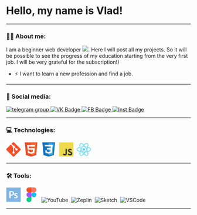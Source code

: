 
# Hello, my name is Vlad!

---

### :man_technologist: About me:

  I am a beginner web developer <img src="https://media.giphy.com/media/WUlplcMpOCEmTGBtBW/giphy.gif" width="30px">. Here I will post all my projects. So it will be possible to see the progress of my education starting from the very first job. I will be very grateful for the   subscription!)

- :zap: I want to learn a new profession and find a job.

---

### 🤝 Social media:

  <div id="badges">
    <a href="https://t.me/Shagrit" target="_blank">
      <img src="https://cdn-icons-png.flaticon.com/512/2111/2111646.png" width="40" height="40" alt="telegram group" />
    </a>
    <a href="https://vk.com/imlevkov" target="_blank">
      <img src="https://cdn-icons-png.flaticon.com/512/145/145813.png" width="40" height="40" alt="VK Badge"/>
    </a>
      <a href="https://www.facebook.com/vlad.levkov" target="_blank">
      <img src="https://cdn-icons-png.flaticon.com/512/145/145802.png" width="40" height="40" alt="FB Badge"/>
    </a>
       <a href="https://www.instagram.com/imlevkov/" target="_blank">
      <img src="https://cdn-icons-png.flaticon.com/512/4103/4103007.png" width="40" height="40" alt="Inst Badge"/>
    </a>
  </div>

---

### 💻 Technologies:

<div>
  <img src="https://github.com/devicons/devicon/blob/master/icons/git/git-original.svg" title="git" alt="git" width="40" height="40"/>&nbsp
  <img src="https://github.com/devicons/devicon/blob/master/icons/html5/html5-original.svg" title="html5" alt="html5" width="40" height="40"/>&nbsp
  <img src="https://github.com/devicons/devicon/blob/master/icons/css3/css3-original.svg" title="css" alt="css" width="40" height="40"/>&nbsp
  <img src="https://github.com/devicons/devicon/blob/master/icons/javascript/javascript-original.svg" title="javascript" alt="javascript" width="40" height="40"/>&nbsp
  <img src="https://github.com/devicons/devicon/blob/master/icons/react/react-original.svg" title="reactjs" alt="reactjs" width="40" height="40"/>&nbsp
</div>

---

### 🛠 Tools:

<div>
  <img src="https://github.com/devicons/devicon/blob/master/icons/photoshop/photoshop-plain.svg" title="photoshop" alt="photoshop" width="40" height="40"/>&nbsp;
  <img src="https://github.com/devicons/devicon/blob/master/icons/figma/figma-original.svg" title="figma" alt="figma" width="40" height="40"/>&nbsp;
  <img src="http://s1.iconbird.com/ico/2013/9/446/w512h5121380376600FlurryYouTube.png" title="YouTube" alt="YouTube" width="40" height="40"/>&nbsp;
  <img src="https://zeplin.io/static/favicon-256x256.png" title="Zeplin" alt="Zeplin" width="40" height="40"/>&nbsp;
  <img src="https://cdn.coursehunter.net/category/sketch.png" title="Sketch" alt="Sketch" width="40" height="40"/>&nbsp;
  <img src="https://images-wixmp-ed30a86b8c4ca887773594c2.wixmp.com/f/217d5ea0-623d-40b1-9b31-027b904a5f15/ddjrgww-846ce429-3b0d-4ad8-bf6d-ac52dfe48201.png?token=eyJ0eXAiOiJKV1QiLCJhbGciOiJIUzI1NiJ9.eyJzdWIiOiJ1cm46YXBwOjdlMGQxODg5ODIyNjQzNzNhNWYwZDQxNWVhMGQyNmUwIiwiaXNzIjoidXJuOmFwcDo3ZTBkMTg4OTgyMjY0MzczYTVmMGQ0MTVlYTBkMjZlMCIsIm9iaiI6W1t7InBhdGgiOiJcL2ZcLzIxN2Q1ZWEwLTYyM2QtNDBiMS05YjMxLTAyN2I5MDRhNWYxNVwvZGRqcmd3dy04NDZjZTQyOS0zYjBkLTRhZDgtYmY2ZC1hYzUyZGZlNDgyMDEucG5nIn1dXSwiYXVkIjpbInVybjpzZXJ2aWNlOmZpbGUuZG93bmxvYWQiXX0.G0SE64OMLNEGI8vXb21JRl13RMfER1VP8Kh2Ig3oJaQ" title="VSCode" alt="VSCode" width="40" height="40"/>&nbsp;
</div>

---
